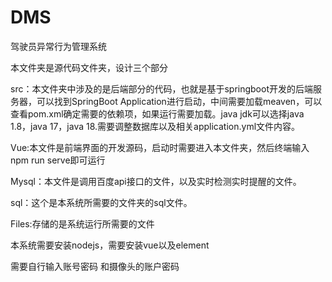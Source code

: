 # DMS
驾驶员异常行为管理系统

本文件夹是源代码文件夹，设计三个部分

src：本文件夹中涉及的是后端部分的代码，也就是基于springboot开发的后端服务器，可以找到SpringBoot Application进行启动，中间需要加载meaven，可以查看pom.xml确定需要的依赖项，如果运行需要加载。java jdk可以选择java 1.8，java 17，java 18.需要调整数据库以及相关application.yml文件内容。

Vue:本文件是前端界面的开发源码，启动时需要进入本文件夹，然后终端输入npm run serve即可运行

Mysql：本文件是调用百度api接口的文件，以及实时检测实时提醒的文件。

sql：这个是本系统所需要的文件夹的sql文件。

Files:存储的是系统运行所需要的文件

本系统需要安装nodejs，需要安装vue以及element

需要自行输入账号密码 和摄像头的账户密码
